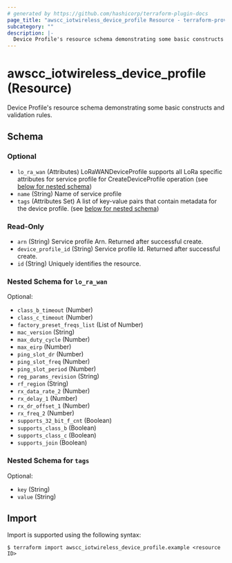```yaml
---
# generated by https://github.com/hashicorp/terraform-plugin-docs
page_title: "awscc_iotwireless_device_profile Resource - terraform-provider-awscc"
subcategory: ""
description: |-
  Device Profile's resource schema demonstrating some basic constructs and validation rules.
---
```


# awscc_iotwireless_device_profile (Resource)

Device Profile's resource schema demonstrating some basic constructs and validation rules.



<!-- schema generated by tfplugindocs -->
## Schema

### Optional

- `lo_ra_wan` (Attributes) LoRaWANDeviceProfile supports all LoRa specific attributes for service profile for CreateDeviceProfile operation (see [below for nested schema](#nestedatt--lo_ra_wan))
- `name` (String) Name of service profile
- `tags` (Attributes Set) A list of key-value pairs that contain metadata for the device profile. (see [below for nested schema](#nestedatt--tags))

### Read-Only

- `arn` (String) Service profile Arn. Returned after successful create.
- `device_profile_id` (String) Service profile Id. Returned after successful create.
- `id` (String) Uniquely identifies the resource.

<a id="nestedatt--lo_ra_wan"></a>
### Nested Schema for `lo_ra_wan`

Optional:

- `class_b_timeout` (Number)
- `class_c_timeout` (Number)
- `factory_preset_freqs_list` (List of Number)
- `mac_version` (String)
- `max_duty_cycle` (Number)
- `max_eirp` (Number)
- `ping_slot_dr` (Number)
- `ping_slot_freq` (Number)
- `ping_slot_period` (Number)
- `reg_params_revision` (String)
- `rf_region` (String)
- `rx_data_rate_2` (Number)
- `rx_delay_1` (Number)
- `rx_dr_offset_1` (Number)
- `rx_freq_2` (Number)
- `supports_32_bit_f_cnt` (Boolean)
- `supports_class_b` (Boolean)
- `supports_class_c` (Boolean)
- `supports_join` (Boolean)


<a id="nestedatt--tags"></a>
### Nested Schema for `tags`

Optional:

- `key` (String)
- `value` (String)

## Import

Import is supported using the following syntax:

```shell
$ terraform import awscc_iotwireless_device_profile.example <resource ID>
```
